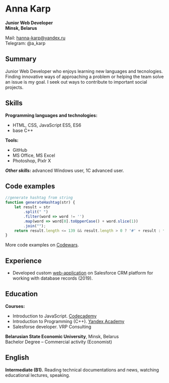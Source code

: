 # Anna Karp
**Junior Web Developer  
Minsk, Belarus**

Mail: hanna-karp@yandex.ru  
Telegram: @a_karp

## Summary
Junior Web Developer who enjoys learning new languages and tecnologies. Finding innovative ways of approaching a problem or helping the team solve an issue is my goal. I seek out ways to contribute to important social projects. 

## Skills
**Programming languages and technologies:** 
- HTML, CSS, JavaScript ES5, ES6
- base C++

**Tools:** 
- GitHub
- MS Office, MS Excel
- Photoshop, Pixlr X

***Other skills:*** advanced Windows user, 1C advanced user.


## Code examples
```javascript
//generate hashtag from string
function generateHashtag(str) {
    let result = str
        .split(" ")
        .filter(word => word != '')
        .map(word => word[0].toUpperCase() + word.slice(1))
        .join("");
    return result.length <= 139 && result.length > 0 ? '#' + result : false;  
}
```
More code examples on [Codewars](https://www.codewars.com/users/karp).

## Experience
- Developed custom [web-application](https://karp-task6-dev-ed.lightning.force.com/c/ProductTableApp.app) on Salesforce CRM platform for working with database records (2019).

## Education
**Courses:**
- Introduction to JavaScript. [Codecademy](https://www.codecademy.com/users/anna_karp/achievements)
- Introduction to Programming (C++). [Yandex Academy](https://stepik.org/cert/83212)
- Salesforse developer. VRP Consulting

**Belarusian State Economic University**, Minsk, Belarus  
Bachelor Degree – Commercial activity (Economist)

## English
**Intermediate (B1).** Reading technical documentations and news, watching educational lectures, speaking. 

